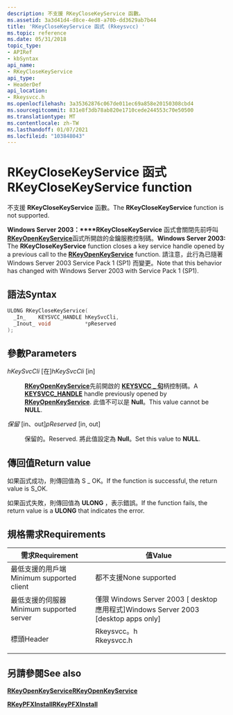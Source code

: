 ```yaml
---
description: 不支援 RKeyCloseKeyService 函數。
ms.assetid: 3a3d41d4-d8ce-4ed8-a70b-dd3629ab7b44
title: 'RKeyCloseKeyService 函式 (Rkeysvcc) '
ms.topic: reference
ms.date: 05/31/2018
topic_type:
- APIRef
- kbSyntax
api_name:
- RKeyCloseKeyService
api_type:
- HeaderDef
api_location:
- Rkeysvcc.h
ms.openlocfilehash: 3a35362876c067de011ec69a858e20150308cbd4
ms.sourcegitcommit: 831e8f3db78ab820e1710cede244553c70e50500
ms.translationtype: MT
ms.contentlocale: zh-TW
ms.lasthandoff: 01/07/2021
ms.locfileid: "103848043"
---
```

# <a name="rkeyclosekeyservice-function"></a><span data-ttu-id="bfe88-103">RKeyCloseKeyService 函式</span><span class="sxs-lookup"><span data-stu-id="bfe88-103">RKeyCloseKeyService function</span></span>

<span data-ttu-id="bfe88-104">不支援 **RKeyCloseKeyService** 函數。</span><span class="sxs-lookup"><span data-stu-id="bfe88-104">The **RKeyCloseKeyService** function is not supported.</span></span>

<span data-ttu-id="bfe88-105">**Windows Server 2003：\*\*\*\*RKeyCloseKeyService** 函式會關閉先前呼叫 [**RKeyOpenKeyService**](rkeyopenkeyservice.md)函式所開啟的金鑰服務控制碼。</span><span class="sxs-lookup"><span data-stu-id="bfe88-105">**Windows Server 2003:** The **RKeyCloseKeyService** function closes a key service handle opened by a previous call to the [**RKeyOpenKeyService**](rkeyopenkeyservice.md) function.</span></span> <span data-ttu-id="bfe88-106">請注意，此行為已隨著 Windows Server 2003 Service Pack 1 (SP1) 而變更。</span><span class="sxs-lookup"><span data-stu-id="bfe88-106">Note that this behavior has changed with Windows Server 2003 with Service Pack 1 (SP1).</span></span>

## <a name="syntax"></a><span data-ttu-id="bfe88-107">語法</span><span class="sxs-lookup"><span data-stu-id="bfe88-107">Syntax</span></span>


```C++
ULONG RKeyCloseKeyService(
  _In_    KEYSVCC_HANDLE hKeySvcCli,
  _Inout_ void           *pReserved
);
```



## <a name="parameters"></a><span data-ttu-id="bfe88-108">參數</span><span class="sxs-lookup"><span data-stu-id="bfe88-108">Parameters</span></span>

<dl> <dt>

<span data-ttu-id="bfe88-109">*hKeySvcCli* \[在\]</span><span class="sxs-lookup"><span data-stu-id="bfe88-109">*hKeySvcCli* \[in\]</span></span>
</dt> <dd>

<span data-ttu-id="bfe88-110">[**RKeyOpenKeyService**](rkeyopenkeyservice.md)先前開啟的 [**KEYSVCC \_ 句**](keysvcc-handle.md)柄控制碼。</span><span class="sxs-lookup"><span data-stu-id="bfe88-110">A [**KEYSVCC\_HANDLE**](keysvcc-handle.md) handle previously opened by [**RKeyOpenKeyService**](rkeyopenkeyservice.md).</span></span> <span data-ttu-id="bfe88-111">此值不可以是 **Null**。</span><span class="sxs-lookup"><span data-stu-id="bfe88-111">This value cannot be **NULL**.</span></span>

</dd> <dt>

<span data-ttu-id="bfe88-112">*保留* \[in、out\]</span><span class="sxs-lookup"><span data-stu-id="bfe88-112">*pReserved* \[in, out\]</span></span>
</dt> <dd>

<span data-ttu-id="bfe88-113">保留的。</span><span class="sxs-lookup"><span data-stu-id="bfe88-113">Reserved.</span></span> <span data-ttu-id="bfe88-114">將此值設定為 **Null**。</span><span class="sxs-lookup"><span data-stu-id="bfe88-114">Set this value to **NULL**.</span></span>

</dd> </dl>

## <a name="return-value"></a><span data-ttu-id="bfe88-115">傳回值</span><span class="sxs-lookup"><span data-stu-id="bfe88-115">Return value</span></span>

<span data-ttu-id="bfe88-116">如果函式成功，則傳回值為 S \_ OK。</span><span class="sxs-lookup"><span data-stu-id="bfe88-116">If the function is successful, the return value is S\_OK.</span></span>

<span data-ttu-id="bfe88-117">如果函式失敗，則傳回值為 **ULONG** ，表示錯誤。</span><span class="sxs-lookup"><span data-stu-id="bfe88-117">If the function fails, the return value is a **ULONG** that indicates the error.</span></span>

## <a name="requirements"></a><span data-ttu-id="bfe88-118">規格需求</span><span class="sxs-lookup"><span data-stu-id="bfe88-118">Requirements</span></span>



| <span data-ttu-id="bfe88-119">需求</span><span class="sxs-lookup"><span data-stu-id="bfe88-119">Requirement</span></span> | <span data-ttu-id="bfe88-120">值</span><span class="sxs-lookup"><span data-stu-id="bfe88-120">Value</span></span> |
|-------------------------------------|---------------------------------------------------------------------------------------|
| <span data-ttu-id="bfe88-121">最低支援的用戶端</span><span class="sxs-lookup"><span data-stu-id="bfe88-121">Minimum supported client</span></span><br/> | <span data-ttu-id="bfe88-122">都不支援</span><span class="sxs-lookup"><span data-stu-id="bfe88-122">None supported</span></span><br/>                                                             |
| <span data-ttu-id="bfe88-123">最低支援的伺服器</span><span class="sxs-lookup"><span data-stu-id="bfe88-123">Minimum supported server</span></span><br/> | <span data-ttu-id="bfe88-124">僅限 Windows Server 2003 \[ desktop 應用程式\]</span><span class="sxs-lookup"><span data-stu-id="bfe88-124">Windows Server 2003 \[desktop apps only\]</span></span><br/>                                  |
| <span data-ttu-id="bfe88-125">標頭</span><span class="sxs-lookup"><span data-stu-id="bfe88-125">Header</span></span><br/>                   | <dl> <span data-ttu-id="bfe88-126"><dt>Rkeysvcc。h</dt></span><span class="sxs-lookup"><span data-stu-id="bfe88-126"><dt>Rkeysvcc.h</dt></span></span> </dl> |



## <a name="see-also"></a><span data-ttu-id="bfe88-127">另請參閱</span><span class="sxs-lookup"><span data-stu-id="bfe88-127">See also</span></span>

<dl> <dt>

[<span data-ttu-id="bfe88-128">**RKeyOpenKeyService**</span><span class="sxs-lookup"><span data-stu-id="bfe88-128">**RKeyOpenKeyService**</span></span>](rkeyopenkeyservice.md)
</dt> <dt>

[<span data-ttu-id="bfe88-129">**RKeyPFXInstall**</span><span class="sxs-lookup"><span data-stu-id="bfe88-129">**RKeyPFXInstall**</span></span>](rkeypfxinstall.md)
</dt> </dl>

 

 




